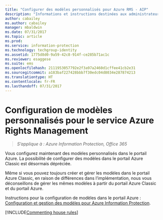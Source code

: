 ```yaml
---
title: "Configurer des modèles personnalisés pour Azure RMS - AIP"
description: "Informations et instructions destinées aux administrateurs souhaitant configurer et gérer des modèles de droits d’utilisation. Grâce aux modèles, les utilisateurs et autres administrateurs peuvent appliquer facilement des stratégies à des fichiers sensibles qui limitent l’accès aux utilisateurs autorisés."
author: cabailey
ms.author: cabailey
manager: mbaldwin
ms.date: 07/31/2017
ms.topic: article
ms.prod: 
ms.service: information-protection
ms.technology: techgroup-identity
ms.assetid: 1775d8d0-9a59-42c8-914f-ce285b71ac1c
ms.reviewer: esaggese
ms.suite: ems
ms.openlocfilehash: 2111953057792e2f3a97a2460d1cffee41cb2e31
ms.sourcegitcommit: a183baf227428bbb7f30edc04d8034e287874213
ms.translationtype: HT
ms.contentlocale: fr-FR
ms.lasthandoff: 07/31/2017
---
```

# <a name="configuring-custom-templates-for-the-azure-rights-management-service"></a>Configuration de modèles personnalisés pour le service Azure Rights Management

>*S’applique à : Azure Information Protection, Office 365*

Vous configurez maintenant des modèles personnalisés dans le portail Azure. La possibilité de configurer des modèles dans le portail Azure Classic est désormais dépréciée.

Même si vous pouvez toujours créer et gérer les modèles dans le portail Azure Classic, en raison de différences dans l’implémentation, nous vous déconseillons de gérer les mêmes modèles à partir du portail Azure Classic et du portail Azure.

Instructions pour la configuration de modèles dans le portail Azure : [Configuration et gestion des modèles pour Azure Information Protection](configure-policy-templates.md).

[!INCLUDE[Commenting house rules](../includes/houserules.md)]

